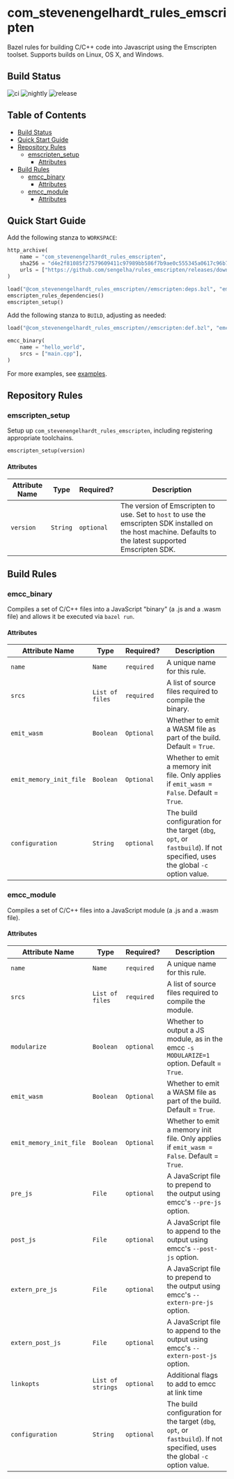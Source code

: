 <!-- omit in toc -->
# com_stevenengelhardt_rules_emscripten

Bazel rules for building C/C++ code into Javascript using the
Emscripten toolset.  Supports builds on Linux, OS X, and
Windows.

## Build Status

![ci](https://github.com/sengelha/rules_emscripten/actions/workflows/ci.yml/badge.svg?branch=main)
![nightly](https://github.com/sengelha/rules_emscripten/actions/workflows/nightly.yml/badge.svg?branch=main)
![release](https://github.com/sengelha/rules_emscripten/actions/workflows/create-release.yml/badge.svg)

<!-- omit in toc -->
## Table of Contents

- [Build Status](#build-status)
- [Quick Start Guide](#quick-start-guide)
- [Repository Rules](#repository-rules)
  - [emscripten_setup](#emscripten_setup)
    - [Attributes](#attributes)
- [Build Rules](#build-rules)
  - [emcc_binary](#emcc_binary)
    - [Attributes](#attributes-1)
  - [emcc_module](#emcc_module)
    - [Attributes](#attributes-2)

## Quick Start Guide

Add the following stanza to `WORKSPACE`:

```python
http_archive(
    name = "com_stevenengelhardt_rules_emscripten",
    sha256 = "d4e2f81085f27579609411c97989bb586f7b9ae0c555345a0617c96b7d1aa47e",
    urls = ["https://github.com/sengelha/rules_emscripten/releases/download/v1.5.2/rules_emscripten-1.5.2.zip"],
)

load("@com_stevenengelhardt_rules_emscripten//emscripten:deps.bzl", "emscripten_rules_dependencies", "emscripten_setup")
emscripten_rules_dependencies()
emscripten_setup()
```

Add the following stanza to `BUILD`, adjusting as needed:

```python
load("@com_stevenengelhardt_rules_emscripten//emscripten:def.bzl", "emcc_binary")

emcc_binary(
    name = "hello_world",
    srcs = ["main.cpp"],
)
```

For more examples, see [examples](examples).

## Repository Rules

### emscripten_setup

Setup up `com_stevenengelhardt_rules_emscripten`, including registering appropriate toolchains.

```python
emscripten_setup(version)
```

#### Attributes

| Attribute Name | Type     | Required?  | Description                                                                                                                                                 |
| -------------- | -------- | ---------- | ----------------------------------------------------------------------------------------------------------------------------------------------------------- |
| `version`      | `String` | `optional` | The version of Emscripten to use.  Set to `host` to use the emscripten SDK installed on the host machine.  Defaults to the latest supported Emscripten SDK. |

## Build Rules

### emcc_binary

Compiles a set of C/C++ files into a JavaScript "binary" (a .js and a .wasm
file) and allows it be executed via `bazel run`.

#### Attributes

| Attribute Name          | Type            | Required?  | Description                                                                                                                  |
| ----------------------- | --------------- | ---------- | ---------------------------------------------------------------------------------------------------------------------------- |
| `name`                  | `Name`          | `required` | A unique name for this rule.                                                                                                 |
| `srcs`                  | `List of files` | `required` | A list of source files required to compile the binary.                                                                       |
| `emit_wasm`             | `Boolean`       | `Optional` | Whether to emit a WASM file as part of the build.  Default = `True`.                                                         |
| `emit_memory_init_file` | `Boolean`       | `Optional` | Whether to emit a memory init file.  Only applies if `emit_wasm = False`.  Default = `True`.                                 |
| `configuration`         | `String`        | `optional` | The build configuration for the target (`dbg`, `opt`, or `fastbuild`).  If not specified, uses the global `-c` option value. |

### emcc_module

Compiles a set of C/C++ files into a JavaScript module (a .js and a .wasm
file).

#### Attributes

| Attribute Name          | Type              | Required?  | Description                                                                                                                  |
| ----------------------- | ----------------- | ---------- | ---------------------------------------------------------------------------------------------------------------------------- |
| `name`                  | `Name`            | `required` | A unique name for this rule.                                                                                                 |
| `srcs`                  | `List of files`   | `required` | A list of source files required to compile the module.                                                                       |
| `modularize`            | `Boolean`         | `optional` | Whether to output a JS module, as in the emcc `-s MODULARIZE=1` option.  Default = `True`.                                   |
| `emit_wasm`             | `Boolean`         | `Optional` | Whether to emit a WASM file as part of the build.  Default = `True`.                                                         |
| `emit_memory_init_file` | `Boolean`         | `Optional` | Whether to emit a memory init file.  Only applies if `emit_wasm = False`.  Default = `True`.                                 |
| `pre_js`                | `File`            | `optional` | A JavaScript file to prepend to the output using emcc's `--pre-js` option.                                                   |
| `post_js`               | `File`            | `optional` | A JavaScript file to append to the output using emcc's `--post-js` option.                                                   |
| `extern_pre_js`         | `File`            | `optional` | A JavaScript file to prepend to the output using emcc's `--extern-pre-js` option.                                            |
| `extern_post_js`        | `File`            | `optional` | A JavaScript file to append to the output using emcc's `--extern-post-js` option.                                            |
| `linkopts`              | `List of strings` | `optional` | Additional flags to add to emcc at link time                                                                                 |
| `configuration`         | `String`          | `optional` | The build configuration for the target (`dbg`, `opt`, or `fastbuild`).  If not specified, uses the global `-c` option value. |
